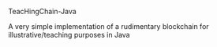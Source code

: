TeacHingChain-Java

A very simple implementation of a rudimentary blockchain for illustrative/teaching purposes in Java 
